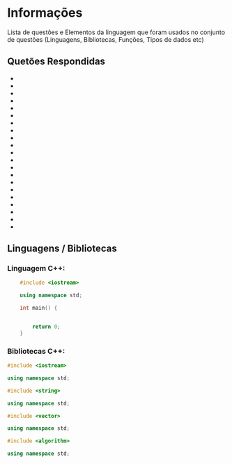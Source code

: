 
# Informações

Lista de questões e Elementos da linguagem que foram usados no conjunto de questões (Linguagens, Bibliotecas, Funções, Tipos de dados etc)

## Quetões Respondidas

* 
* 
* 
* 
* 
* 
* 
* 
* 
* 
* 
* 
* 
* 
*  
* 
* 
* 
* 
* 
* [Lista Completa]: https://github.com/alissonalbuquerque/URI-C_CPP/blob/master/estruturas/lista.md

## Linguagens / Bibliotecas

### Linguagem C++:

```c++
    #include <iostream>

    using namespace std;

    int main() {


        return 0;
    }
```

### Bibliotecas C++:

```c++
#include <iostream>

using namespace std;

```

```c++
#include <string>

using namespace std;

```

```c++
#include <vector>

using namespace std;

```

```c++
#include <algorithm>

using namespace std;

```